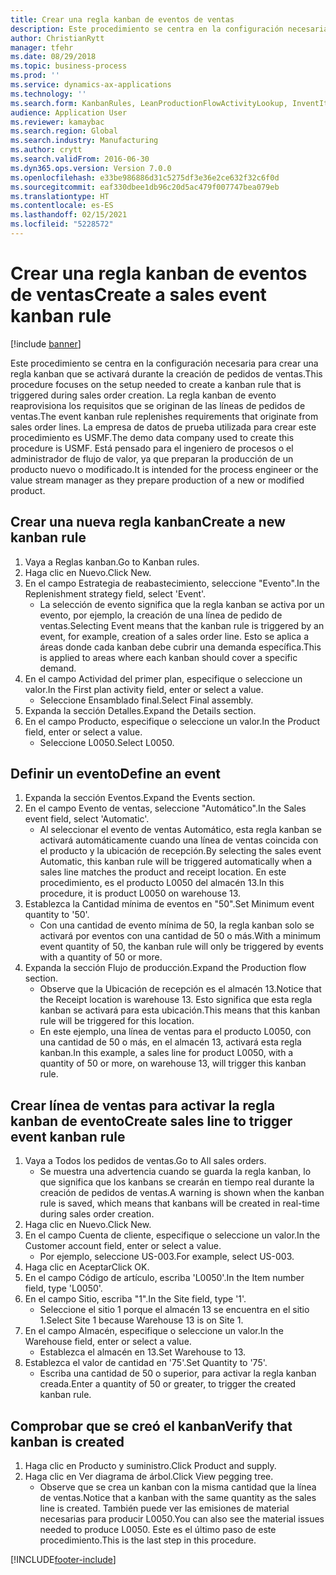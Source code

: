 ```yaml
---
title: Crear una regla kanban de eventos de ventas
description: Este procedimiento se centra en la configuración necesaria para crear una regla kanban que se activará durante la creación de pedidos de ventas.
author: ChristianRytt
manager: tfehr
ms.date: 08/29/2018
ms.topic: business-process
ms.prod: ''
ms.service: dynamics-ax-applications
ms.technology: ''
ms.search.form: KanbanRules, LeanProductionFlowActivityLookup, InventItemIdLookupSimple, SalesTableListPage, SalesCreateOrder, SalesTable, LeanPeggingTree
audience: Application User
ms.reviewer: kamaybac
ms.search.region: Global
ms.search.industry: Manufacturing
ms.author: crytt
ms.search.validFrom: 2016-06-30
ms.dyn365.ops.version: Version 7.0.0
ms.openlocfilehash: e33be986886d31c5275df3e36e2ce632f32c6f0d
ms.sourcegitcommit: eaf330dbee1db96c20d5ac479f007747bea079eb
ms.translationtype: HT
ms.contentlocale: es-ES
ms.lasthandoff: 02/15/2021
ms.locfileid: "5228572"
---
```

# <a name="create-a-sales-event-kanban-rule"></a><span data-ttu-id="aba9c-103">Crear una regla kanban de eventos de ventas</span><span class="sxs-lookup"><span data-stu-id="aba9c-103">Create a sales event kanban rule</span></span>

[!include [banner](../../includes/banner.md)]

<span data-ttu-id="aba9c-104">Este procedimiento se centra en la configuración necesaria para crear una regla kanban que se activará durante la creación de pedidos de ventas.</span><span class="sxs-lookup"><span data-stu-id="aba9c-104">This procedure focuses on the setup needed to create a kanban rule that is triggered during sales order creation.</span></span> <span data-ttu-id="aba9c-105">La regla kanban de evento reaprovisiona los requisitos que se originan de las líneas de pedidos de ventas.</span><span class="sxs-lookup"><span data-stu-id="aba9c-105">The event kanban rule replenishes requirements that originate from sales order lines.</span></span> <span data-ttu-id="aba9c-106">La empresa de datos de prueba utilizada para crear este procedimiento es USMF.</span><span class="sxs-lookup"><span data-stu-id="aba9c-106">The demo data company used to create this procedure is USMF.</span></span> <span data-ttu-id="aba9c-107">Está pensado para el ingeniero de procesos o el administrador de flujo de valor, ya que preparan la producción de un producto nuevo o modificado.</span><span class="sxs-lookup"><span data-stu-id="aba9c-107">It is intended for the process engineer or the value stream manager as they prepare production of a new or modified product.</span></span>




## <a name="create-a-new-kanban-rule"></a><span data-ttu-id="aba9c-108">Crear una nueva regla kanban</span><span class="sxs-lookup"><span data-stu-id="aba9c-108">Create a new kanban rule</span></span>
1. <span data-ttu-id="aba9c-109">Vaya a Reglas kanban.</span><span class="sxs-lookup"><span data-stu-id="aba9c-109">Go to Kanban rules.</span></span>
2. <span data-ttu-id="aba9c-110">Haga clic en Nuevo.</span><span class="sxs-lookup"><span data-stu-id="aba9c-110">Click New.</span></span>
3. <span data-ttu-id="aba9c-111">En el campo Estrategia de reabastecimiento, seleccione "Evento".</span><span class="sxs-lookup"><span data-stu-id="aba9c-111">In the Replenishment strategy field, select 'Event'.</span></span>
    * <span data-ttu-id="aba9c-112">La selección de evento significa que la regla kanban se activa por un evento, por ejemplo, la creación de una línea de pedido de ventas.</span><span class="sxs-lookup"><span data-stu-id="aba9c-112">Selecting Event means that the kanban rule is triggered by an event, for example, creation of a sales order line.</span></span>   <span data-ttu-id="aba9c-113">Esto se aplica a áreas donde cada kanban debe cubrir una demanda específica.</span><span class="sxs-lookup"><span data-stu-id="aba9c-113">This is applied to areas where each kanban should cover a specific demand.</span></span>  
4. <span data-ttu-id="aba9c-114">En el campo Actividad del primer plan, especifique o seleccione un valor.</span><span class="sxs-lookup"><span data-stu-id="aba9c-114">In the First plan activity field, enter or select a value.</span></span>
    * <span data-ttu-id="aba9c-115">Seleccione Ensamblado final.</span><span class="sxs-lookup"><span data-stu-id="aba9c-115">Select Final assembly.</span></span>  
5. <span data-ttu-id="aba9c-116">Expanda la sección Detalles.</span><span class="sxs-lookup"><span data-stu-id="aba9c-116">Expand the Details section.</span></span>
6. <span data-ttu-id="aba9c-117">En el campo Producto, especifique o seleccione un valor.</span><span class="sxs-lookup"><span data-stu-id="aba9c-117">In the Product field, enter or select a value.</span></span>
    * <span data-ttu-id="aba9c-118">Seleccione L0050.</span><span class="sxs-lookup"><span data-stu-id="aba9c-118">Select L0050.</span></span>  

## <a name="define-an-event"></a><span data-ttu-id="aba9c-119">Definir un evento</span><span class="sxs-lookup"><span data-stu-id="aba9c-119">Define an event</span></span>
1. <span data-ttu-id="aba9c-120">Expanda la sección Eventos.</span><span class="sxs-lookup"><span data-stu-id="aba9c-120">Expand the Events section.</span></span>
2. <span data-ttu-id="aba9c-121">En el campo Evento de ventas, seleccione "Automático".</span><span class="sxs-lookup"><span data-stu-id="aba9c-121">In the Sales event field, select 'Automatic'.</span></span>
    * <span data-ttu-id="aba9c-122">Al seleccionar el evento de ventas Automático, esta regla kanban se activará automáticamente cuando una línea de ventas coincida con el producto y la ubicación de recepción.</span><span class="sxs-lookup"><span data-stu-id="aba9c-122">By selecting the sales event Automatic, this kanban rule will be triggered automatically when a sales line matches the product and receipt location.</span></span> <span data-ttu-id="aba9c-123">En este procedimiento, es el producto L0050 del almacén 13.</span><span class="sxs-lookup"><span data-stu-id="aba9c-123">In this procedure, it is product L0050 on warehouse 13.</span></span>  
3. <span data-ttu-id="aba9c-124">Establezca la Cantidad mínima de eventos en "50".</span><span class="sxs-lookup"><span data-stu-id="aba9c-124">Set Minimum event quantity to '50'.</span></span>
    * <span data-ttu-id="aba9c-125">Con una cantidad de evento mínima de 50, la regla kanban solo se activará por eventos con una cantidad de 50 o más.</span><span class="sxs-lookup"><span data-stu-id="aba9c-125">With a minimum event quantity of 50, the kanban rule will only be triggered by events with a quantity of 50 or more.</span></span>  
4. <span data-ttu-id="aba9c-126">Expanda la sección Flujo de producción.</span><span class="sxs-lookup"><span data-stu-id="aba9c-126">Expand the Production flow section.</span></span>
    * <span data-ttu-id="aba9c-127">Observe que la Ubicación de recepción es el almacén 13.</span><span class="sxs-lookup"><span data-stu-id="aba9c-127">Notice that the Receipt location is warehouse 13.</span></span> <span data-ttu-id="aba9c-128">Esto significa que esta regla kanban se activará para esta ubicación.</span><span class="sxs-lookup"><span data-stu-id="aba9c-128">This means that this kanban rule will be triggered for this location.</span></span>  
    * <span data-ttu-id="aba9c-129">En este ejemplo, una línea de ventas para el producto L0050, con una cantidad de 50 o más, en el almacén 13, activará esta regla kanban.</span><span class="sxs-lookup"><span data-stu-id="aba9c-129">In this example, a sales line for product L0050, with a quantity of 50 or more, on warehouse 13, will trigger this kanban rule.</span></span>  

## <a name="create-sales-line-to-trigger-event-kanban-rule"></a><span data-ttu-id="aba9c-130">Crear línea de ventas para activar la regla kanban de evento</span><span class="sxs-lookup"><span data-stu-id="aba9c-130">Create sales line to trigger event kanban rule</span></span>
1. <span data-ttu-id="aba9c-131">Vaya a Todos los pedidos de ventas.</span><span class="sxs-lookup"><span data-stu-id="aba9c-131">Go to All sales orders.</span></span>
    * <span data-ttu-id="aba9c-132">Se muestra una advertencia cuando se guarda la regla kanban, lo que significa que los kanbans se crearán en tiempo real durante la creación de pedidos de ventas.</span><span class="sxs-lookup"><span data-stu-id="aba9c-132">A warning is shown when the kanban rule is saved, which means that kanbans will be created in real-time during sales order creation.</span></span>  
2. <span data-ttu-id="aba9c-133">Haga clic en Nuevo.</span><span class="sxs-lookup"><span data-stu-id="aba9c-133">Click New.</span></span>
3. <span data-ttu-id="aba9c-134">En el campo Cuenta de cliente, especifique o seleccione un valor.</span><span class="sxs-lookup"><span data-stu-id="aba9c-134">In the Customer account field, enter or select a value.</span></span>
    * <span data-ttu-id="aba9c-135">Por ejemplo, seleccione US-003.</span><span class="sxs-lookup"><span data-stu-id="aba9c-135">For example, select US-003.</span></span>  
4. <span data-ttu-id="aba9c-136">Haga clic en Aceptar</span><span class="sxs-lookup"><span data-stu-id="aba9c-136">Click OK.</span></span>
5. <span data-ttu-id="aba9c-137">En el campo Código de artículo, escriba 'L0050'.</span><span class="sxs-lookup"><span data-stu-id="aba9c-137">In the Item number field, type 'L0050'.</span></span>
6. <span data-ttu-id="aba9c-138">En el campo Sitio, escriba "1".</span><span class="sxs-lookup"><span data-stu-id="aba9c-138">In the Site field, type '1'.</span></span>
    * <span data-ttu-id="aba9c-139">Seleccione el sitio 1 porque el almacén 13 se encuentra en el sitio 1.</span><span class="sxs-lookup"><span data-stu-id="aba9c-139">Select Site 1 because Warehouse 13 is on Site 1.</span></span>  
7. <span data-ttu-id="aba9c-140">En el campo Almacén, especifique o seleccione un valor.</span><span class="sxs-lookup"><span data-stu-id="aba9c-140">In the Warehouse field, enter or select a value.</span></span>
    * <span data-ttu-id="aba9c-141">Establezca el almacén en 13.</span><span class="sxs-lookup"><span data-stu-id="aba9c-141">Set Warehouse to 13.</span></span>  
8. <span data-ttu-id="aba9c-142">Establezca el valor de cantidad en '75'.</span><span class="sxs-lookup"><span data-stu-id="aba9c-142">Set Quantity to '75'.</span></span>
    * <span data-ttu-id="aba9c-143">Escriba una cantidad de 50 o superior, para activar la regla kanban creada.</span><span class="sxs-lookup"><span data-stu-id="aba9c-143">Enter a quantity of 50 or greater, to trigger the created kanban rule.</span></span>  

## <a name="verify-that-kanban-is-created"></a><span data-ttu-id="aba9c-144">Comprobar que se creó el kanban</span><span class="sxs-lookup"><span data-stu-id="aba9c-144">Verify that kanban is created</span></span>
1. <span data-ttu-id="aba9c-145">Haga clic en Producto y suministro.</span><span class="sxs-lookup"><span data-stu-id="aba9c-145">Click Product and supply.</span></span>
2. <span data-ttu-id="aba9c-146">Haga clic en Ver diagrama de árbol.</span><span class="sxs-lookup"><span data-stu-id="aba9c-146">Click View pegging tree.</span></span>
    * <span data-ttu-id="aba9c-147">Observe que se crea un kanban con la misma cantidad que la línea de ventas.</span><span class="sxs-lookup"><span data-stu-id="aba9c-147">Notice that a kanban with the same quantity as the sales line is created.</span></span> <span data-ttu-id="aba9c-148">También puede ver las emisiones de material necesarias para producir L0050.</span><span class="sxs-lookup"><span data-stu-id="aba9c-148">You can also see the material issues needed to produce L0050.</span></span> <span data-ttu-id="aba9c-149">Este es el último paso de este procedimiento.</span><span class="sxs-lookup"><span data-stu-id="aba9c-149">This is the last step in this procedure.</span></span>  



[!INCLUDE[footer-include](../../../includes/footer-banner.md)]